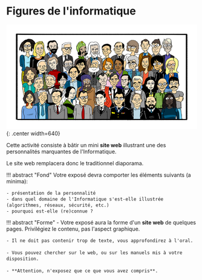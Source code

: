 # Figures de l'informatique

![](../../images/poster2-7familles.png){: .center width=640} 

Cette activité consiste à bâtir un mini **site web** illustrant une des personnalités marquantes de l'Informatique.

Le site web remplacera donc le traditionnel diaporama.

!!! abstract "Fond"
    Votre exposé devra comporter les éléments suivants (a minima):

    - présentation de la personnalité
    - dans quel domaine de l'Informatique s'est-elle illustrée (algorithmes, réseaux, sécurité, etc.)
    - pourquoi est-elle (re)connue ?

!!! abstract "Forme"
    - Votre exposé aura la forme d'un **site web** de quelques pages. Privilégiez le contenu, pas l'aspect graphique.

    - Il ne doit pas contenir trop de texte, vous approfondirez à l'oral.

    - Vous pouvez chercher sur le web, ou sur les manuels mis à votre disposition.

    - **Attention, n'exposez que ce que vous avez compris**.